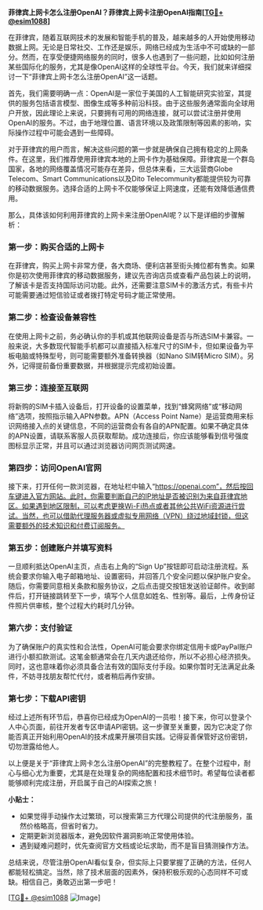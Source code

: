 **菲律宾上网卡怎么注册OpenAI？菲律宾上网卡注册OpenAI指南[[TG💪+ @esim1088](https://t.me/s/esim1088)]**

在菲律宾，随着互联网技术的发展和智能手机的普及，越来越多的人开始使用移动数据上网。无论是日常社交、工作还是娱乐，网络已经成为生活中不可或缺的一部分。然而，在享受便捷网络服务的同时，很多人也遇到了一些问题，比如如何注册某些国际化的服务，尤其是像OpenAI这样的全球性平台。今天，我们就来详细探讨一下“菲律宾上网卡怎么注册OpenAI”这一话题。

首先，我们需要明确一点：OpenAI是一家位于美国的人工智能研究实验室，其提供的服务包括语言模型、图像生成等多种前沿科技。由于这些服务通常面向全球用户开放，因此理论上来说，只要拥有可用的网络连接，就可以尝试注册并使用OpenAI的服务。不过，由于地理位置、语言环境以及政策限制等因素的影响，实际操作过程中可能会遇到一些障碍。

对于菲律宾的用户而言，解决这些问题的第一步就是确保自己拥有稳定的上网条件。在这里，我们推荐使用菲律宾本地的上网卡作为基础保障。菲律宾是一个群岛国家，各地的网络覆盖情况可能存在差异，但总体来看，三大运营商Globe Telecom、Smart Communications以及Dito Telecommunity都能提供较为可靠的移动数据服务。选择合适的上网卡不仅能够保证上网速度，还能有效降低通信费用。

那么，具体该如何利用菲律宾的上网卡来注册OpenAI呢？以下是详细的步骤解析：

### **第一步：购买合适的上网卡**
在菲律宾，购买上网卡非常方便，各大商场、便利店甚至街头摊位都有售卖。如果你是初次使用菲律宾的移动数据服务，建议先咨询店员或查看产品包装上的说明，了解该卡是否支持国际访问功能。此外，还需要注意SIM卡的激活方式，有些卡片可能需要通过短信验证或者拨打特定号码才能正常使用。

### **第二步：检查设备兼容性**
在使用上网卡之前，务必确认你的手机或其他联网设备是否与所选SIM卡兼容。一般来说，大多数现代智能手机都可以直接插入标准尺寸的SIM卡，但如果设备为平板电脑或特殊型号，则可能需要额外准备转换器（如Nano SIM转Micro SIM）。另外，记得提前备份重要数据，并根据提示完成初始设置。

### **第三步：连接至互联网**
将新购的SIM卡插入设备后，打开设备的设置菜单，找到“蜂窝网络”或“移动网络”选项，按照指示输入APN参数。APN（Access Point Name）是运营商用来标识网络接入点的关键信息，不同的运营商会有各自的APN配置。如果不确定具体的APN设置，请联系客服人员获取帮助。成功连接后，你应该能够看到信号强度图标显示正常，并且可以通过浏览器访问网页测试网速。

### **第四步：访问OpenAI官网**
接下来，打开任何一款浏览器，在地址栏中输入“https://openai.com”，然后按回车键进入官方网站。此时，你需要判断自己的IP地址是否被识别为来自菲律宾地区。如果遇到地区限制，可以考虑更换Wi-Fi热点或者其他公共WiFi资源进行尝试。当然，也可以借助代理服务器或虚拟专用网络（VPN）绕过地域封锁，但这需要额外的技术知识和付费订阅服务。

### **第五步：创建账户并填写资料**
一旦顺利抵达OpenAI主页，点击右上角的“Sign Up”按钮即可启动注册流程。系统会要求你输入电子邮箱地址、设置密码，并回答几个安全问题以保护账户安全。随后，你需要同意相关条款和服务协议，之后点击提交按钮发送验证邮件。收到邮件后，打开链接跳转至下一步，填写个人信息如姓名、性别等。最后，上传身份证件照片供审核，整个过程大约耗时几分钟。

### **第六步：支付验证**
为了确保账户的真实性和合法性，OpenAI可能会要求你绑定信用卡或PayPal账户进行小额扣款测试。这笔金额通常会在几天内退还给你，所以不必担心经济损失。同时，这也意味着你必须具备合法有效的国际支付手段。如果你暂时无法满足此条件，不妨寻找朋友帮忙代付，或者稍后再作安排。

### **第七步：下载API密钥**
经过上述所有环节后，恭喜你已经成为OpenAI的一员啦！接下来，你可以登录个人中心页面，前往开发者专区申请API密钥。这一步骤至关重要，因为它决定了你能否真正开始利用OpenAI的技术成果开展项目实践。记得妥善保管好这份密钥，切勿泄露给他人。

以上便是关于“菲律宾上网卡怎么注册OpenAI”的完整教程了。在整个过程中，耐心与细心尤为重要，尤其是在处理复杂的网络配置和技术细节时。希望每位读者都能够顺利完成注册，开启属于自己的AI探索之旅！

**小贴士：**
- 如果觉得手动操作太过繁琐，可以搜索第三方代理公司提供的代注册服务，虽然价格略高，但省时省力。
- 定期更新浏览器版本，避免因软件漏洞影响正常使用体验。
- 遇到疑难问题时，优先查阅官方文档或论坛求助，而不是盲目猜测操作方法。

总结来说，尽管注册OpenAI看似复杂，但实际上只要掌握了正确的方法，任何人都能轻松搞定。当然，除了技术层面的因素外，保持积极乐观的心态同样不可或缺。相信自己，勇敢迈出第一步吧！

[[TG💪+ @esim1088](https://t.me/s/esim1088) ![Image](https://i.postimg.cc/4NQfJmqS/Snipaste-2025-05-13-00-14-12.png)]